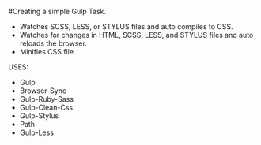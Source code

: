 #Creating a simple Gulp Task.

* Watches SCSS, LESS, or  STYLUS files and auto compiles to CSS.
* Watches for changes in HTML, SCSS, LESS, and STYLUS files and auto reloads the browser.
* Minifies CSS file.

USES:
* Gulp
* Browser-Sync
* Gulp-Ruby-Sass
* Gulp-Clean-Css
* Gulp-Stylus
* Path
* Gulp-Less
